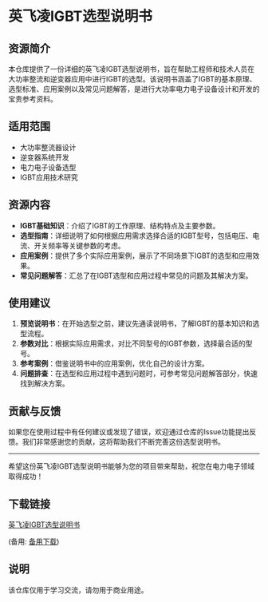 # 英飞凌IGBT选型说明书

## 资源简介

本仓库提供了一份详细的英飞凌IGBT选型说明书，旨在帮助工程师和技术人员在大功率整流和逆变器应用中进行IGBT的选型。该说明书涵盖了IGBT的基本原理、选型标准、应用案例以及常见问题解答，是进行大功率电力电子设备设计和开发的宝贵参考资料。

## 适用范围

- 大功率整流器设计
- 逆变器系统开发
- 电力电子设备选型
- IGBT应用技术研究

## 资源内容

- **IGBT基础知识**：介绍了IGBT的工作原理、结构特点及主要参数。
- **选型指南**：详细说明了如何根据应用需求选择合适的IGBT型号，包括电压、电流、开关频率等关键参数的考虑。
- **应用案例**：提供了多个实际应用案例，展示了不同场景下IGBT的选型和应用效果。
- **常见问题解答**：汇总了在IGBT选型和应用过程中常见的问题及其解决方案。

## 使用建议

1. **预览说明书**：在开始选型之前，建议先通读说明书，了解IGBT的基本知识和选型流程。
2. **参数对比**：根据实际应用需求，对比不同型号的IGBT参数，选择最合适的型号。
3. **参考案例**：借鉴说明书中的应用案例，优化自己的设计方案。
4. **问题排查**：在选型和应用过程中遇到问题时，可参考常见问题解答部分，快速找到解决方案。

## 贡献与反馈

如果您在使用过程中有任何建议或发现了错误，欢迎通过仓库的Issue功能提出反馈。我们非常感谢您的贡献，这将帮助我们不断完善这份选型说明书。

---

希望这份英飞凌IGBT选型说明书能够为您的项目带来帮助，祝您在电力电子领域取得成功！

## 下载链接
[英飞凌IGBT选型说明书](https://pan.quark.cn/s/8a15dd5babd6) 

(备用: [备用下载](https://pan.baidu.com/s/1JojEuLpzyaAwHSs114HtBQ?pwd=1234))

## 说明

该仓库仅用于学习交流，请勿用于商业用途。

